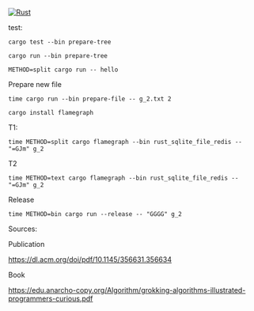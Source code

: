 [![Rust](https://github.com/gustawdaniel/rust-sqlite-file-redis/actions/workflows/rust.yml/badge.svg?branch=main)](https://github.com/gustawdaniel/rust-sqlite-file-redis/actions/workflows/rust.yml)

[//]: # (https://stackoverflow.com/questions/53136717/errore0554-feature-may-not-be-used-on-the-stable-release-channel-couldnt)

test:

```
cargo test --bin prepare-tree
```

```
cargo run --bin prepare-tree
```

```
METHOD=split cargo run -- hello
```

Prepare new file

```
time cargo run --bin prepare-file -- g_2.txt 2
```

```
cargo install flamegraph
```

T1:

```
time METHOD=split cargo flamegraph --bin rust_sqlite_file_redis -- "=GJm" g_2
```

T2

```
time METHOD=text cargo flamegraph --bin rust_sqlite_file_redis -- "=GJm" g_2
```

Release

```
time METHOD=bin cargo run --release -- "GGGG" g_2
```

Sources:

Publication

https://dl.acm.org/doi/pdf/10.1145/356631.356634

Book

https://edu.anarcho-copy.org/Algorithm/grokking-algorithms-illustrated-programmers-curious.pdf